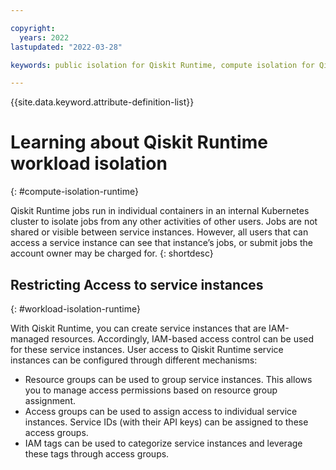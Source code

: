 ```yaml
---

copyright:
  years: 2022
lastupdated: "2022-03-28"

keywords: public isolation for Qiskit Runtime, compute isolation for Qiskit Runtime, Qiskit Runtime architecture, workload isolation in Qiskit Runtime

---
```


{{site.data.keyword.attribute-definition-list}}

# Learning about Qiskit Runtime workload isolation
{: #compute-isolation-runtime}



Qiskit Runtime jobs run in individual containers in an internal Kubernetes cluster to isolate jobs from any other activities of other users. Jobs are not shared or visible between service instances. However, all users that can access a service instance can see that instance’s jobs, or submit jobs the account owner may be charged for.
{: shortdesc}

## Restricting Access to service instances
{: #workload-isolation-runtime}

With Qiskit Runtime, you can create service instances that are IAM-managed resources. Accordingly, IAM-based access control can be used for these service instances.
User access to Qiskit Runtime service instances can be configured through different mechanisms:
-	Resource groups can be used to group service instances. This allows you to manage access permissions based on resource group assignment.
-	Access groups can be used to assign access to individual service instances.  Service IDs (with their API keys) can be assigned to these access groups.
-	IAM tags can be used to categorize service instances and leverage these tags through access groups.
